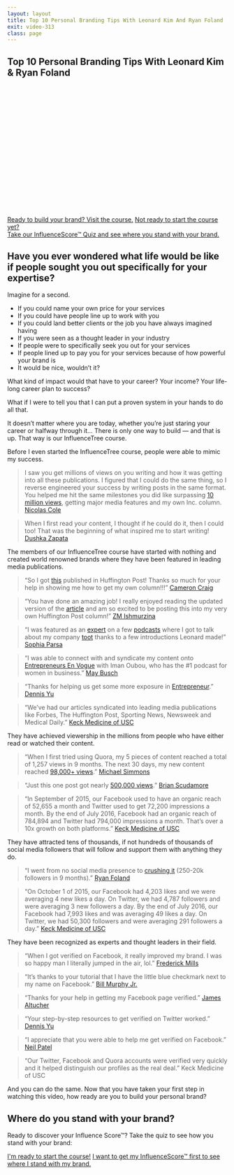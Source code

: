 ```yaml
---
layout: layout
title: Top 10 Personal Branding Tips With Leonard Kim And Ryan Foland
exit: video-313
class: page
---
```

<section class="hero group"><div class="container"><div class="hero__content_alt">
  <h1 class="hero__title"><span>Top 10 Personal Branding Tips</span> With Leonard Kim & Ryan Foland</h1>  

  <script src="//fast.wistia.com/embed/medias/4jp0qaeakr.jsonp" async></script><script src="//fast.wistia.com/assets/external/E-v1.js" async></script><div class="wistia_responsive_padding" style="padding:56.25% 0 0 0;position:relative;"><div class="wistia_responsive_wrapper" style="height:100%;left:0;position:absolute;top:0;width:100%;"><div class="wistia_embed wistia_async_4jp0qaeakr seo=false videoFoam=true" style="height:100%;width:100%">&nbsp;</div></div></div>

  <a class="hero__cta button course-open" href="javascript:void(0);">Ready to build your brand? Visit the course.</a>
  <a class="hero__cta alt" href="you.html">Not ready to start the course yet?<br>Take our InfluenceScore™ Quiz and see where you stand with your brand.</a>
</div></div></section><section class="group single"><div class="container container-thin">

## Have you ever wondered what life would be like if people sought you out specifically for your expertise?

Imagine for a second.

* If you could name your own price for your services
* If you could have people line up to work with you
* If you could land better clients or the job you have always imagined having
* If you were seen as a thought leader in your industry
* If people were to specifically seek you out for your services
* If people lined up to pay you for your services because of how powerful your brand is
* It would be nice, wouldn’t it?

What kind of impact would that have to your career? Your income? Your life-long career plan to success?

What if I were to tell you that I can put a proven system in your hands to do all that.

It doesn’t matter where you are today, whether you’re just staring your career or halfway through it… There is only one way to build — and that is up. That way is our InfluenceTree course.

Before I even started the InfluenceTree course, people were able to mimic my success.

> I saw you get millions of views on you writing and how it was getting into all these publications. I figured that I could do the same thing, so I reverse engineered your success by writing posts in the same format. You helped me hit the same milestones you did like surpassing [10 million views](https://www.quora.com/profile/Nicolas-Cole-1), getting major media features and my own Inc. column. [Nicolas Cole](http://www.inc.com/author/nicolas-cole)
<!---->
> When I first read your content, I thought if he could do it, then I could too! That was the beginning of what inspired me to start writing! [Dushka Zapata](https://www.quora.com/profile/Dushka-Zapata)

The members of our InfluenceTree course have started with nothing and created world renowned brands where they have been featured in leading media publications.

> “So I got [this](http://www.huffingtonpost.com/cameron-craig/what-i-learned-from-not-being-a-boss_b_9019460.html) published in Huffington Post! Thanks so much for your help in showing me how to get my own column!!!” [Cameron Craig](http://www.huffingtonpost.com/author/cam100-958)
<!---->
> “You have done an amazing job! I really enjoyed reading the updated version of the [article](http://www.huffingtonpost.com/zm-ishmurzina/get-lucky-win-then-maximi_b_9010794.html?) and am so excited to be posting this into my very own Huffington Post column!” [ZM Ishmurzina](http://www.huffingtonpost.com/author/zm-ishmurzina)
<!---->
> “I was featured as an [expert](http://successhackers.net/guest/sophia-parsa/) on a few [podcasts](http://entrepreneursenvogue.com/intimidatingly-young-entrepreneur-will-motivate-start-immediately-sophia-parsa/) where I got to talk about my company [toot](http://www.tootapp.com/) thanks to a few introductions Leonard made!” [Sophia Parsa](https://www.linkedin.com/in/sophiaparsa)
<!---->
> “I was able to connect with and syndicate my content onto [Entrepreneurs En Vogue](http://entrepreneursenvogue.com/author/maybusch/) with Iman Oubou, who has the #1 podcast for women in business.” [May Busch](http://maybusch.com/)
<!---->
> “Thanks for helping us get some more exposure in [Entrepreneur](https://www.entrepreneur.com/article/279788).” [Dennis Yu](http://www.adweek.com/socialtimes/author/dennis)
<!---->
> “We’ve had our articles syndicated into leading media publications like Forbes, The Huffington Post, Sporting News, Newsweek and Medical Daily.” [Keck Medicine of USC](https://www.quora.com/profile/Keck-Medicine-of-USC)

They have achieved viewership in the millions from people who have either read or watched their content.

> “When I first tried using Quora, my 5 pieces of content reached a total of 1,257 views in 9 months. The next 30 days, my new content reached [98,000+ views](https://www.quora.com/profile/Michael-Simmons-2).” [Michael Simmons](http://www.forbes.com/sites/michaelsimmons/)
<!---->
> “Just this one post got nearly [500,000 views](https://www.quora.com/What-are-the-best-kept-secrets-of-successful-business-people/answer/Brian-Scudamore-1).” [Brian Scudamore](http://www.inc.com/author/brian-scudamore)
<!---->
> “In September of 2015, our Facebook used to have an organic reach of 52,655 a month and Twitter used to get 72,200 impressions a month. By the end of July 2016, Facebook had an organic reach of 784,894 and Twitter had 794,000 impressions a month. That’s over a 10x growth on both platforms.” [Keck Medicine of USC](https://www.facebook.com/KeckMedUSC)

They have attracted tens of thousands, if not hundreds of thousands of social media followers that will follow and support them with anything they do.

> “I went from no social media presence to [crushing it](https://twitter.com/ryanfoland) (250-20k followers in 9 months).” [Ryan Foland](http://fortune.com/author/ryan-foland/)
<!---->
> “On October 1 of 2015, our Facebook had 4,203 likes and we were averaging 4 new likes a day. On Twitter, we had 4,787 followers and were averaging 3 new followers a day. By the end of July 2016, our Facebook had 7,993 likes and was averaging 49 likes a day. On Twitter, we had 50,300 followers and were averaging 291 followers a day.” [Keck Medicine of USC](http://twitter.com/keckmedusc)

They have been recognized as experts and thought leaders in their field.

> “When I got verified on Facebook, it really improved my brand. I was so happy man I literally jumped in the air, lol.” [Frederick Mills](https://www.facebook.com/LegitimateHustleMusic)
<!---->
> “It’s thanks to your tutorial that I have the little blue checkmark next to my name on Facebook.” [Bill Murphy Jr.](http://facebook.com/thatbillmurphyjr)
<!---->
> “Thanks for your help in getting my Facebook page verified.” [James Altucher](https://www.facebook.com/JAltucher.Blog)
<!---->
> “Your step-by-step resources to get verified on Twitter worked.” [Dennis Yu](https://twitter.com/dennisyu)
<!---->
> “I appreciate that you were able to help me get verified on Facebook.” [Neil Patel](https://www.facebook.com/neilkpatel)
<!---->
> “Our Twitter, Facebook and Quora accounts were verified very quickly and it helped distinguish our profiles as the real deal.” Keck Medicine of USC

And you can do the same. Now that you have taken your first step in watching this video, how ready are you to build your personal brand?
</div></section>
<section class="closing group">
<div class="container">
<h2 class="closing__title">Where do you <span>stand</span> with your <span>brand?</span></h2>
<p class="closing__lead">Ready to discover your Influence Score™? Take the quiz to see how you stand with your brand:</p>
<a class="hero__cta button course-open" href="javascript:void(0);">I'm ready to start the course!</a>
<a class="hero__cta alt" href="you.html">I want to get my InfluenceScore™ first to see where I stand with my brand. 
</a>
</div>
</section>
